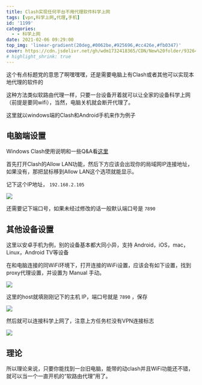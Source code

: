 ```yaml
---
title: Clash实现任何平台不用代理软件科学上网
tags: [vpn,科学上网,代理,手机]
id: '1199'
categories:
  - - 科学上网
date: 2021-02-06 09:29:00
top_img: 'linear-gradient(20deg,#0062be,#925696,#cc426e,#fb0347)'
cover: https://cdn.jsdelivr.net/gh/wdm1732418365/CDN/New%20folder/93264e9bf3a10632a0fd7798af53dc8c.webp
# highlight_shrink: true
---
```


这个有点标题党的意思了啊嘿嘿嘿，还是需要电脑上有Clash或者其他可以实现本地代理的软件的

这种方法类似软路由代理一样，只要一台设备开着就可以让全家的设备科学上网（前提是要同wifi），当然，电脑关机就会断开代理了。

这里就以windows端的Clash和Android手机来作为例子

## 电脑端设置

Windows Clash使用说明和一些Q&A看[这里](/2020/11/29/clash-windows/)

首先打开Clash的Allow LAN功能，然后下方应该会出现你的局域网IP连接地址，如果没有，那把鼠标移到Allow LAN这个选项就能显示。

记下这个IP地址， `192.168.2.105`

![](https://cdn.jsdelivr.net/gh/wdm1732418365/CDN/New%20folder/Snipaste_2021-02-06_09-24-12.webp)

还需要记下端口号，如果未经过修改的话一般默认端口号是 `7890`

## 其他设备设置

这里以安卓手机为例，别的设备基本都大同小异，支持 Android，iOS，mac，Linux，Android TV等设备

在和电脑连接的同WiFi环境下，打开连接的WiFi设置，应该会有如下设置，找到proxy代理设置，并设置为 Manual 手动。

![](https://cdn.jsdelivr.net/gh/wdm1732418365/CDN/New%20folder/Snipaste_2021-02-06_09-28-07.webp)

这里的host就填刚刚记下的主机 IP，端口号就是 `7890` ，保存

![](https://cdn.jsdelivr.net/gh/wdm1732418365/CDN/New%20folder/Snipaste_2021-02-06_09-27-21.webp)

然后就可以连接科学上网了，注意上方任务栏没有VPN连接标志

![](https://cdn.jsdelivr.net/gh/wdm1732418365/CDN/New%20folder/QQ图片20210206092728.webp)

## 理论

所以理论来说，只要你能找到一台旧电脑，能带的动clash并且WiFi功能还不错，就可以当一个一直开机的“软路由代理”用了。